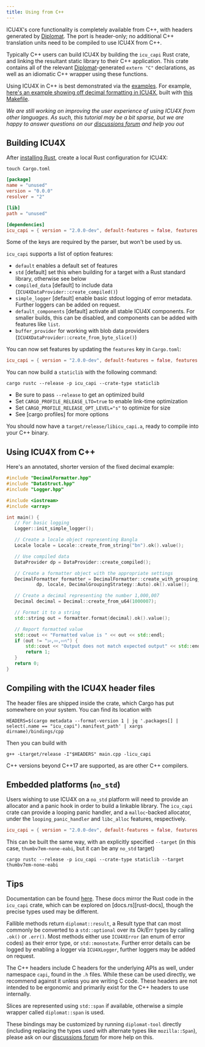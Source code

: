 ```yaml
---
title: Using from C++
---
```




ICU4X's core functionality is completely available from C++, with headers generated by [Diplomat]. The port is header-only; no additional C++ translation units need to be compiled to use ICU4X from C++.

Typically C++ users can build ICU4X by building the `icu_capi` Rust crate, and linking the resultant static library to their C++ application. This crate contains all of the relevant [Diplomat]-generated `extern "C"` declarations, as well as an idiomatic C++ wrapper using these functions.

Using ICU4X in C++ is best demonstrated via the [examples](https://github.com/unicode-org/icu4x/tree/main/tutorials/cpp). For example, [here's an example showing off decimal formatting in ICU4X](https://github.com/unicode-org/icu4x/tree/main/tutorials/cpp/fixeddecimal.cpp), built with [this Makefile](https://github.com/unicode-org/icu4x/tree/main/tutorials/cpp/Makefile).

_We are still working on improving the user experience of using ICU4X from other languages. As such, this tutorial may be a bit sparse, but we are happy to answer questions on our [discussions forum] and help you out_

## Building ICU4X

After [installing Rust](https://rustup.rs), create a local Rust configuration for ICU4X:

```shell
touch Cargo.toml
```

```toml
[package]
name = "unused"
version = "0.0.0"
resolver = "2"

[lib]
path = "unused"

[dependencies]
icu_capi = { version = "2.0.0-dev", default-features = false, features = [] }
```

Some of the keys are required by the parser, but won't be used by us. 

`icu_capi` supports a list of option features:

- `default` enables a default set of features
- `std` \[default\] set this when building for a target with a Rust standard library, otherwise see below
- `compiled_data` \[default\] to include data (`ICU4XDataProvider::create_compiled()`)
- `simple_logger` \[default\] enable basic stdout logging of error metadata. Further loggers can be added on request.
- `default_components` \[default\] activate all stable ICU4X components. For smaller builds, this can be disabled, and components can be added with features like `list`.
- `buffer_provider` for working with blob data providers (`ICU4XDataProvider::create_from_byte_slice()`)

You can now set features by updating the `features` key in `Cargo.toml`:

```toml
icu_capi = { version = "2.0.0-dev", default-features = false, features = ["default", "buffer_provider"] }

```

You can now build a `staticlib` with the following command:

```shell
cargo rustc --release -p icu_capi --crate-type staticlib
```

- Be sure to pass `--release` to get an optimized build
- Set `CARGO_PROFILE_RELEASE_LTO=true` to enable link-time optimization
- Set `CARGO_PROFILE_RELEASE_OPT_LEVEL="s"` to optimize for size
- See [cargo profiles] for more options

You should now have a `target/release/libicu_capi.a`, ready to compile into your C++ binary.

## Using ICU4X from C++
Here's an annotated, shorter version of the fixed decimal example:

 ```cpp
#include "DecimalFormatter.hpp"
#include "DataStruct.hpp"
#include "Logger.hpp"

#include <iostream>
#include <array>

int main() {
    // For basic logging
    Logger::init_simple_logger();

    // Create a locale object representing Bangla
    Locale locale = Locale::create_from_string("bn").ok().value();

    // Use compiled data
    DataProvider dp = DataProvider::create_compiled();

    // Create a formatter object with the appropriate settings
    DecimalFormatter formatter = DecimalFormatter::create_with_grouping_strategy(
            dp, locale, DecimalGroupingStrategy::Auto).ok().value();

    // Create a decimal representing the number 1,000,007
    Decimal decimal = Decimal::create_from_u64(1000007);

    // Format it to a string
    std::string out = formatter.format(decimal).ok().value();

    // Report formatted value
    std::cout << "Formatted value is " << out << std::endl;
    if (out != "১০,০০,০০৭") {
        std::cout << "Output does not match expected output" << std::endl;
        return 1;
    }
    return 0;
}
```

## Compiling with the ICU4X header files

The header files are shipped inside the crate, which Cargo has put somewhere on your system. You can find its location with
```shell
HEADERS=$(cargo metadata --format-version 1 | jq '.packages[] | select(.name == "icu_capi").manifest_path' | xargs dirname)/bindings/cpp
```

Then you can build with
```shell
g++ -Ltarget/release -I"$HEADERS" main.cpp -licu_capi
```

C++ versions beyond C++17 are supported, as are other C++ compilers.

## Embedded platforms (`no_std`)

Users wishing to use ICU4X on a `no_std` platform will need to provide an allocator and a panic hook in order to build a linkable library. The `icu_capi` crate can provide a looping panic handler, and a `malloc`-backed allocator, under the `looping_panic_handler` and `libc_alloc` features, respectively.

```toml
icu_capi = { version = "2.0.0-dev", default-features = false, features = ["default_components", "buffer_provider", "looping_panic_handler", "libc_alloc"] }

```

This can be built the same way, with an explicitly specified `--target` (in this case, `thumbv7em-none-eabi`, but it can be any `no_std` target)

```shell
cargo rustc --release -p icu_capi --crate-type staticlib --target thumbv7em-none-eabi
```

## Tips

Documentation can be found [here](https://unicode-org.github.io/icu4x/cppdoc/). These docs mirror the Rust code in the `icu_capi` crate, which can be explored on [docs.rs][rust-docs], though the precise types used may be different.

Fallible methods return `diplomat::result`, a Result type that can most commonly be converted to a `std::optional` over its Ok/Err types by calling `.ok()` or `.err()`. Most methods either use `ICU4XError` (an enum of error codes) as their error type, or `std::monostate`. Further error details can be logged by enabling a logger via `ICU4XLogger`, further loggers may be added on request.

The C++ headers include C headers for the underlying APIs as well, under namespace `capi`, found in the `.h` files. While these can be used directly, we recommend against it unless you are writing C code. These headers are not intended to be ergonomic and primarily exist for the C++ headers to use internally.

Slices are represented using `std::span` if available, otherwise a simple wrapper called `diplomat::span` is used.

These bindings may be customized by running `diplomat-tool` directly (including replacing the types used with alternate types like `mozilla::Span`), please ask on our [discussions forum] for more help on this.


 [discussions forum]: https://github.com/unicode-org/icu4x/discussions
 [Diplomat]: https://github.com/rust-diplomat/diplomat
 [cargo-profiles]: https://doc.rust-lang.org/cargo/reference/profiles.html
